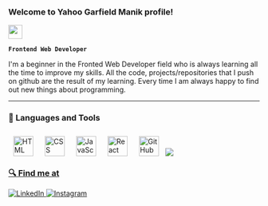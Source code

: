 ### Welcome to Yahoo Garfield Manik profile!

<img src="https://media.giphy.com/media/hvRJCLFzcasrR4ia7z/giphy.gif" width="28">

**`Frontend Web Developer`**

I'm a beginner in the Fronted Web Developer field who is always learning all the time to improve my skills. All the code, projects/repositories that I push on github are the result of my learning. Every time I am always happy to find out new things about programming.

<hr/>

### 🧰 Languages and Tools

<img align="left" alt="HTML" width="40px" style="padding:10px;" src="https://cdn.jsdelivr.net/gh/devicons/devicon/icons/html5/html5-plain.svg" />
<img align="left" alt="CSS" width="40px" style="padding:10px;" src="https://cdn.jsdelivr.net/gh/devicons/devicon/icons/css3/css3-plain.svg" />
<img align="left" alt="JavaScript" width="40px" style="padding:10px;" src="https://cdn.jsdelivr.net/gh/devicons/devicon/icons/javascript/javascript-plain.svg" />
<img align="left" alt="React" width="40px" style="padding:10px;" src="https://cdn.jsdelivr.net/gh/devicons/devicon/icons/react/react-original.svg" />
<img align="left" alt="GitHub" width="40px" style="padding:10px;" src="https://cdn.jsdelivr.net/gh/devicons/devicon/icons/github/github-original.svg" />

<br />
<br />

<a href="https://github.com/yahoogm/github-readme-stats">
<img align="center" src="https://github-readme-stats.vercel.app/api/top-langs/?username=yahoogm&layout=compact&theme=buefy&hide_border=true" 
</a>

### 🔍 Find me at

<p> 
  <a href="https://www.linkedin.com/in/yahoo-garfield-manik-24b67b210/" target="blank">
    <img alt="LinkedIn" src="https://img.shields.io/badge/linkedin-%230077B5.svg?&style=for-the-badge&logo=linkedin&logoColor=white" />
  </a> 
  <a href="https://www.instagram.com/yahoomanik/" target="blank">
    <img alt="Instagram" src="https://img.shields.io/badge/instagram-%23E4405F.svg?&style=for-the-badge&logo=instagram&logoColor=white" />
  </a> 
</p>
